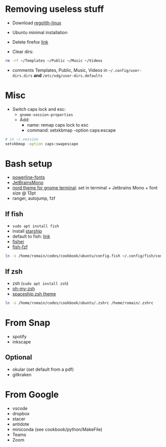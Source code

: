 # Removing useless stuff

- Download [regolith-linux](https://regolith-linux.org/)

- Ubuntu minimal installation

- Delete firefox [link](https://askubuntu.com/questions/16758/removing-firefox-in-ubuntu-with-all-add-ons-like-it-never-existed)

- Clear dirs:

```bash
rm -rf ~/Templates ~/Public ~/Music ~/Videos
```

- comments Templates, Public, Music, Videos in `~/.config/user-dirs.dirs` **and** `/etc/xdg/user-dirs.defaults`

# Misc

- Switch caps lock and esc:
  - `gnome-session-properties`
  - Add:
    - name: remap caps lock to esc
    - command: setxkbmap -option caps:escape

```bash
# in ~/.xession
setxkbmap -option caps:swapescape
```

# Bash setup

- [powerline-fonts](https://github.com/powerline/fonts)
- [JetBrainsMono](https://www.jetbrains.com/lp/mono/)
- [nord theme for gnome terminal](https://github.com/arcticicestudio/nord-gnome-terminal): set in terminal + Jetbrains Mono + font size @ 13pt
- ranger, autojump, fzf

## If fish

- `sudo apt install fish`
- install [starship](https://github.com/starship/starship)
- default to fish: [link](https://fishshell.com/docs/current/tutorial.html#switching-to-fish)
- [fisher](https://github.com/jorgebucaran/fisher)
- [fish-fzf](https://github.com/PatrickF1/fzf.fish)

```bash
ln -s /home/romain/codes/cookbook/ubuntu/config.fish ~/.config/fish/config.fish
```

## If zsh

- zsh (`sudo apt install zsh`)
- [oh-my-zsh](https://github.com/ohmyzsh/ohmyzsh)
- [spaceship zsh theme](https://github.com/denysdovhan/spaceship-prompt)

```bash
ln -s /home/romain/codes/cookbook/ubuntu/.zshrc /home/romain/.zshrc
```

# From Snap

- spotify
- inkscape

## Optional

- okular (set default from a pdf)
- gitkraken

# From Google

- vscode
- dropbox
- stacer
- antidote
- miniconda (see cookbook/python/MakeFile)
- Teams
- Zoom
